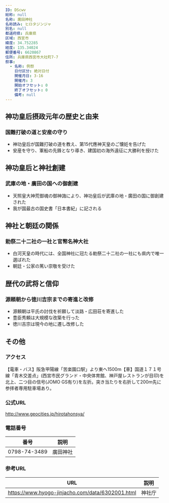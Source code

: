 ```yaml
---
ID: DScwv
総称: null
名称: 廣田神社
名称読み: ヒロタジンジャ
別名: null
都道府県: 兵庫県
区域: 西宮市
緯度: 34.752285
経度: 135.34024
郵便番号: 6620867
住所: 兵庫県西宮市大社町7-7
祭事:
  - 名称: 例祭
    日付区分: 絶対日付
    開催月日: 3-16
    開催月: 3
    開始オフセット: 0
    終了オフセット: 0
    備考: null
---
```


## 神功皇后摂政元年の歴史と由来

### 国難打破の道と安産の守り

- 神功皇后が国難打破の道を教え、第15代應神天皇のご懐妊を告げた
- 安産を守り、軍船の先鋒となり導き、建国初の海外遠征に大勝利を授けた

## 神功皇后と神社創建

### 武庫の地・廣田の国への御創建

- 天照皇大神荒御魂の御神誨により、神功皇后が武庫の地・廣田の国に御創建された
- 我が国最古の国史書「日本書紀」に記される

## 神社と朝廷の関係

### 勅祭二十二社の一社と官幣名神大社

- 白河天皇の時代には、全国神社に冠たる勅祭二十二社の一社にも県内で唯一選ばれた
- 朝廷・公家の篤い崇敬を受けた

## 歴代の武将と信仰

### 源頼朝から徳川吉宗までの寄進と改修

- 源頼朝は平氏の討伐を祈願して淡路・広田荘を寄進した
- 豊臣秀頼は大規模な改築を行った
- 徳川吉宗は現今の地に遷し改修した

## その他

### アクセス

【電車・バス】阪急甲陽線「苦楽園口駅」より東へ1500m【車】国道１７１号線「青木交差点」(西宮市民グランド・中央体育館、神戸屋レストランが目印)を北上、二つ目の信号(JOMO
GS有り)を左折。突き当たりを右折して200m先に参拝者専用駐車場あり。

### 公式URL

http://www.geocities.jp/hirotahonsya/

### 電話番号

| 番号         | 説明     |
| ------------ | -------- |
| 0798-74-3489 | 廣田神社 |

### 参考URL

| URL                                              | 説明   |
| ------------------------------------------------ | ------ |
| https://www.hyogo-jinjacho.com/data/6302001.html | 神社庁 |
